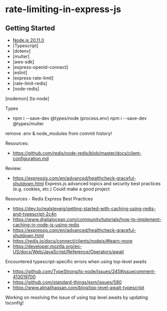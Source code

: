 # rate-limiting-in-express-js

## Getting Started

- [Node.js 20.11.0]()
- [Typescript]
- [dotenv]
- [multer]
- [aws-sdk]
- [express-openid-connect]
- [eslint]
- [express-rate-limit]
- [rate-limit-redis]
- [node-redis]

[nodemon]
[ts-node]

Types

- npm i --save-dev @types/node (process.env)
  npm i --save-dev @types/multer

remove .env & node_modules from commit history!

Resources:

- https://github.com/redis/node-redis/blob/master/docs/client-configuration.md

Review:

- https://expressjs.com/en/advanced/healthcheck-graceful-shutdown.html
  Express.js advanced topics and security best practices (e.g. cookies, etc.)
  Could make a good project

Resources - Redis Express Best Practices

- https://dev.to/realsteveig/getting-started-with-caching-using-redis-and-typescript-2c4n
- https://www.digitalocean.com/community/tutorials/how-to-implement-caching-in-node-js-using-redis
- https://expressjs.com/en/advanced/healthcheck-graceful-shutdown.html
- https://redis.io/docs/connect/clients/nodejs/#learn-more
- https://developer.mozilla.org/en-US/docs/Web/JavaScript/Reference/Operators/await

Encountered typescript-specific errors when using top-level awaits

- https://github.com/TypeStrong/ts-node/issues/245#issuecomment-413019700
- https://github.com/standard-things/esm/issues/580
- https://www.alinalihassan.com/blog/top-level-await-typescript

Working on resolving the issue of using top level awaits by updating tsconfig!
